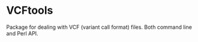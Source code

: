 # VCFtools

Package for dealing with VCF (variant call format) files.  Both command line and Perl API.
